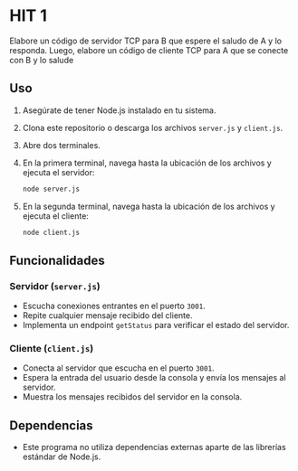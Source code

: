 # HIT 1

Elabore un código de servidor TCP para B que espere el saludo de A y lo responda. Luego, elabore un código de cliente TCP para A que se conecte con B y lo salude

## Uso

1. Asegúrate de tener Node.js instalado en tu sistema.
2. Clona este repositorio o descarga los archivos `server.js` y `client.js`.
3. Abre dos terminales.
4. En la primera terminal, navega hasta la ubicación de los archivos y ejecuta el servidor:

    ```bash
    node server.js
    ```

5. En la segunda terminal, navega hasta la ubicación de los archivos y ejecuta el cliente:

    ```bash
    node client.js
    ```

## Funcionalidades

### Servidor (`server.js`)

-   Escucha conexiones entrantes en el puerto `3001`.
-   Repite cualquier mensaje recibido del cliente.
-   Implementa un endpoint `getStatus` para verificar el estado del servidor.

### Cliente (`client.js`)

-   Conecta al servidor que escucha en el puerto `3001`.
-   Espera la entrada del usuario desde la consola y envía los mensajes al servidor.
-   Muestra los mensajes recibidos del servidor en la consola.

## Dependencias

-   Este programa no utiliza dependencias externas aparte de las librerías estándar de Node.js.
